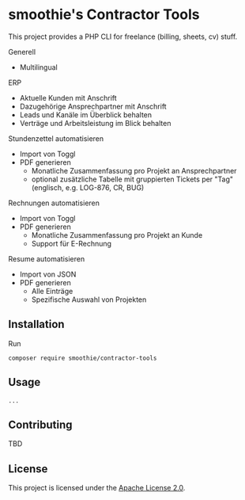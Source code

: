 # smoothie's Contractor Tools

This project provides a PHP CLI for freelance (billing, sheets, cv) stuff. 

Generell
- Multilingual

ERP
- Aktuelle Kunden mit Anschrift
- Dazugehörige Ansprechpartner mit Anschrift
- Leads und Kanäle im Überblick behalten
- Verträge und Arbeitsleistung im Blick behalten

Stundenzettel automatisieren
- Import von Toggl
- PDF generieren
    - Monatliche Zusammenfassung pro Projekt an Ansprechpartner
    - optional zusätzliche Tabelle mit gruppierten Tickets per "Tag" (englisch, e.g. LOG-876, CR, BUG)

Rechnungen automatisieren
- Import von Toggl
- PDF generieren
    - Monatliche Zusammenfassung pro Projekt an Kunde
    - Support für E-Rechnung

Resume automatisieren
- Import von JSON
- PDF generieren
    - Alle Einträge
    - Spezifische Auswahl von Projekten

## Installation

Run

```shell
composer require smoothie/contractor-tools

```

## Usage

```
...

```

## Contributing

TBD

## License

This project is licensed under the [Apache License 2.0](LICENSE).
